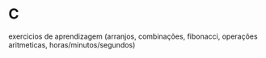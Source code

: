 # C
 exercicios de aprendizagem (arranjos, combinações, fibonacci, operações aritmeticas, horas/minutos/segundos)
